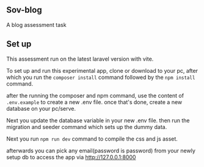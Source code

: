 ## Sov-blog

A blog assessment task

## Set up
This assessment run on the latest laravel version with vite.

To set up and run this experimental app, clone or download to your pc, after which you run the ```composer install``` command followed by the ```npm install``` command.

after the running the composer and npm command, use the content of ```.env.example``` to create a new .env file. once that's done, create a new database on your pc/serve.

Next you update the database variable in your new .env file. then run the migration and seeder command which sets up the dummy data.

Next you run ```npm run dev``` command to compile the css and js asset.

afterwards you can pick any email(password is password) from your newly setup db to access the app via http://127.0.0.1:8000
